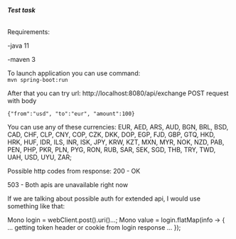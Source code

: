 ###### **Test task**

Requirements: 

-java 11

-maven 3 

To launch application you can use command:  
`mvn spring-boot:run`

After that you can try url: 
http://localhost:8080/api/exchange
POST request with body 

`{"from":"usd", "to":"eur", "amount":100}`

You can use any of these currencies: EUR, AED, ARS, AUD, BGN, BRL, BSD, CAD, CHF, CLP, CNY, COP, CZK, DKK, DOP, EGP, FJD, GBP, GTQ, HKD, HRK, HUF, IDR,
                                        ILS, INR, ISK, JPY, KRW, KZT, MXN, MYR, NOK, NZD, PAB, PEN, PHP, PKR, PLN, PYG, RON, RUB, SAR, SEK, SGD, THB, TRY,
                                        TWD, UAH, USD, UYU, ZAR;

Possible http codes from response: 
200 - OK 

503 - Both apis are unavailable right now

If we are talking about possible auth for extended api, I would use something like that: 

Mono<LoginInformation> login = webClient.post().uri()...;
Mono<String> value = login.flatMap(info -> {
...
getting token header or cookie from login response
...
});

                        
